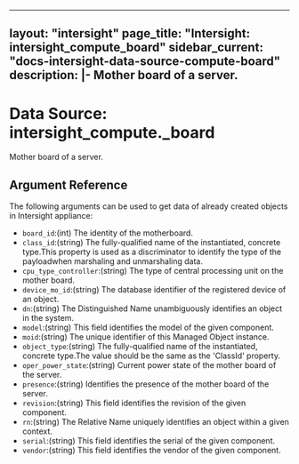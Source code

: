 
---
layout: "intersight"
page_title: "Intersight: intersight_compute_board"
sidebar_current: "docs-intersight-data-source-compute-board"
description: |-
Mother board of a server.
---

# Data Source: intersight_compute._board
Mother board of a server.
## Argument Reference
The following arguments can be used to get data of already created objects in Intersight appliance:
* `board_id`:(int) The identity of the motherboard. 
* `class_id`:(string) The fully-qualified name of the instantiated, concrete type.This property is used as a discriminator to identify the type of the payloadwhen marshaling and unmarshaling data. 
* `cpu_type_controller`:(string) The type of central processing unit on the mother board. 
* `device_mo_id`:(string) The database identifier of the registered device of an object. 
* `dn`:(string) The Distinguished Name unambiguously identifies an object in the system. 
* `model`:(string) This field identifies the model of the given component. 
* `moid`:(string) The unique identifier of this Managed Object instance. 
* `object_type`:(string) The fully-qualified name of the instantiated, concrete type.The value should be the same as the 'ClassId' property. 
* `oper_power_state`:(string) Current power state of the mother board of the server. 
* `presence`:(string) Identifies the presence of the mother board of the server. 
* `revision`:(string) This field identifies the revision of the given component. 
* `rn`:(string) The Relative Name uniquely identifies an object within a given context. 
* `serial`:(string) This field identifies the serial of the given component. 
* `vendor`:(string) This field identifies the vendor of the given component. 
